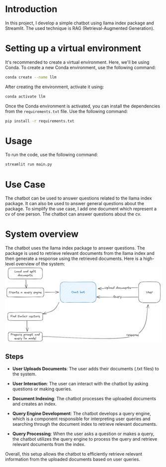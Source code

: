 # Introduction
In this project, I develop a simple chatbot using llama index package and Streamlit. The used technique is RAG (Retrieval-Augmented Generation).

# Setting up a virtual environment
It's recommended to create a virtual environment. Here, we'll be using Conda.
To create a new Conda environment, use the following command:

```bash
conda create --name llm
```

After creating the environment, activate it using:

```bash
conda activate llm
```

Once the Conda environment is activated, you can install the dependencies from the `requirements.txt` file. Use the following command:

```bash
pip install -r requirements.txt
```

# Usage
To run the code, use the following command:

```bash
streamlit run main.py
```

# Use Case
The chatbot can be used to answer questions related to the llama index package. It can also be used to answer general questions about the package. To simplify the use case, I add one document which represent a cv of one person. The chatbot can answer questions about the cv.

# System overview
The chatbot uses the llama index package to answer questions. The package is used to retrieve relevant documents from the llama index and then generate a response using the retrieved documents.
Here is a high-level overview of the system:
![System Overview](doc/overview.png)

## Steps
- **User Uploads Documents**: The user adds their documents (.txt files) to the system.

- **User Interaction**: The user can interact with the chatbot by asking questions or making queries.

- **Document Indexing**: The chatbot processes the uploaded documents and creates an index.

- **Query Engine Development**: The chatbot develops a query engine, which is a component responsible for interpreting user queries and searching through the document index to retrieve relevant documents.

- **Query Processing**: When the user asks a question or makes a query, the chatbot utilizes the query engine to process the query and retrieve relevant documents from the index.

Overall, this setup allows the chatbot to efficiently retrieve relevant information from the uploaded documents based on user queries.

